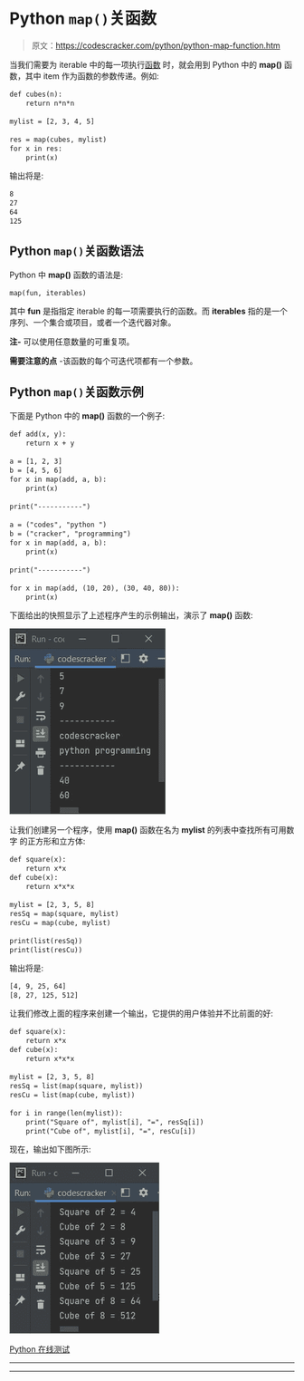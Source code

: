 # Python `map()`关函数

> 原文：<https://codescracker.com/python/python-map-function.htm>

当我们需要为 iterable 中的每一项执行[函数](/python/python-functions.htm) 时，就会用到 Python 中的 **map()** 函数，其中 item 作为函数的参数传递。例如:

```
def cubes(n):
    return n*n*n

mylist = [2, 3, 4, 5]

res = map(cubes, mylist)
for x in res:
    print(x)
```

输出将是:

```
8
27
64
125
```

## Python `map()`关函数语法

Python 中 **map()** 函数的语法是:

```
map(fun, iterables)
```

其中 **fun** 是指指定 iterable 的每一项需要执行的函数。而 **iterables** 指的是一个序列、一个集合或项目，或者一个迭代器对象。

**注-** 可以使用任意数量的可重复项。

**需要注意的点** -该函数的每个可迭代项都有一个参数。

## Python `map()`关函数示例

下面是 Python 中的 **map()** 函数的一个例子:

```
def add(x, y):
    return x + y

a = [1, 2, 3]
b = [4, 5, 6]
for x in map(add, a, b):
    print(x)

print("-----------")

a = ("codes", "python ")
b = ("cracker", "programming")
for x in map(add, a, b):
    print(x)

print("-----------")

for x in map(add, (10, 20), (30, 40, 80)):
    print(x)
```

下面给出的快照显示了上述程序产生的示例输出，演示了 **map()** 函数:

![python map function](img/fb5d6740ca0673da91b72ef900893abf.png)

让我们创建另一个程序，使用 **map()** 函数在名为 **mylist** 的列表中查找所有可用数字 的正方形和立方体:

```
def square(x):
    return x*x
def cube(x):
    return x*x*x

mylist = [2, 3, 5, 8]
resSq = map(square, mylist)
resCu = map(cube, mylist)

print(list(resSq))
print(list(resCu))
```

输出将是:

```
[4, 9, 25, 64]
[8, 27, 125, 512]
```

让我们修改上面的程序来创建一个输出，它提供的用户体验并不比前面的好:

```
def square(x):
    return x*x
def cube(x):
    return x*x*x

mylist = [2, 3, 5, 8]
resSq = list(map(square, mylist))
resCu = list(map(cube, mylist))

for i in range(len(mylist)):
    print("Square of", mylist[i], "=", resSq[i])
    print("Cube of", mylist[i], "=", resCu[i])
```

现在，输出如下图所示:

![python map function example](img/a56898b81408c550891f4707b1d6d3c9.png)

[Python 在线测试](/exam/showtest.php?subid=10)

* * *

* * *